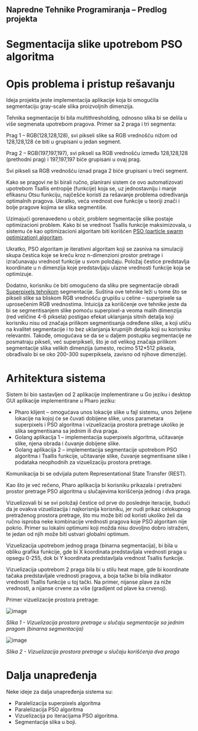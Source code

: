 #
## Napredne Tehnike Programiranja – Predlog projekta

# Segmentacija slike upotrebom PSO algoritma

# Opis problema i pristup rešavanju

Ideja projekta jeste implementacija aplikacije koja bi omogućila segmentaciju gray-scale slika proizvoljnih dimenzija.

Tehnika segmentacije bi bila multithresholding, odnosno slika bi se delila u više segmenata upotrebom pragova. Primer sa 2 praga i tri segmenta:

Prag 1 – RGB(128,128,128), svi pikseli slike sa RGB vrednošću nižom od 128,128,128 će biti u grupisani u jedan segment.

Prag 2 – RGB(197,197,197), svi pikseli sa RGB vrednošću između 128,128,128 (prethodni prag) i 197,197,197 biće grupisani u ovaj prag.

Svi pikseli sa RGB vrednošću iznad praga 2 biće grupisani u treći segment.

Kako se pragovi ne bi birali ručno, planirani sistem će ovo automatizovati upotrebom Tsallis entropije (funkcije) koja se, uz jednostavniju i manje efikasnu Otsu funkciju, najčešće koristi za rešavanje problema određivanja optimalnih pragova. Ukratko, veća vrednost ove funkcije u teoriji znači i bolje pragove kojima se slika segmentiše.

Uzimajući gorenavedeno u obzir, problem segmentacije slike postaje optimizacioni problem. Kako bi se vrednost Tsallis funkcije maksimizovala, u sistemu će kao optimizacioni algoritam biti korišćen [PSO (particle swarm optimization) algoritam](https://en.wikipedia.org/wiki/Particle_swarm_optimization).

Ukratko, PSO algoritam je iterativni algoritam koji se zasniva na simulaciji skupa čestica koje se kreću kroz n-dimenzioni prostor pretrage i izračunavaju vrednost funkcije u svom položaju. Položaj čestice predstavlja koordinate u n dimenzija koje predstavljaju ulazne vrednosti funkcije koja se optimizuje.

Dodatno, korisniku će biti omogućeno da sliku pre segmentacije obradi [Superpixels tehnikom](https://arxiv.org/pdf/1612.01601.pdf) segmentacije. Suština ove tehnike leži u tome što se pikseli slike sa bliskom RGB vrednošću grupišu u celine – superpixele sa uprosečenim RGB vrednostima. Intuicija za korišćenje ove tehnike jeste da bi se segmentisanjem slike pomoću superpixel-a veoma malih dimenzija (red veličine 4-6 piksela) postigao efekat uklanjanja sitnih detalja koji korisniku nisu od značaja prilikom segmentisanja određene slike, a koji utiču na kvalitet segmentacije i to bez uklanjanja krupnijih detalja koji su korisniku relevantni. Takođe, omogućava se da se u daljem postupku segmentacije ne posmatraju pikseli, već superpikseli, što je od velikog značaja prilikom segmentacije slika velikih dimenzija (umesto, recimo 512\*512 piksela, obrađivalo bi se oko 200-300 superpiksela, zavisno od njihove dimenzije).

# Arhitektura sistema

Sistem bi bio sastavljen od 2 aplikacije implementirane u Go jeziku i desktop GUI aplikacije implementirane u Pharo jeziku:

- Pharo klijent – omogućava unos lokacije slike u fajl sistemu, unos željene lokacije na kojoj će se čuvati dobijene slike, unos parametara superpixels i PSO algoritma i vizuelizacija prostora pretrage ukoliko je slika segmentisana sa jednim ili dva praga.
- Golang aplikacija 1 – implementacija superpixels algoritma, učitavanje slike, njena obrada i čuvanje dobijene slike.
- Golang aplikacija 2 – implementacija segmentacije upotrebom PSO algoritma i Tsallis funkcije, učitavanje slike, čuvanje segmentisane slike i podataka neophodnih za vizuelizaciju prostora pretrage.

Komunikacija bi se odvijala putem Representational State Transfer (REST).

Kao što je već rečeno, Pharo aplikacija bi korisniku prikazala i pretraženi prostor pretrage PSO algoritma u slučajevima korišćenja jednog i dva praga.

Vizuelizovali bi se svi položaji čestice od prve do poslednje iteracije, budući da je ovakva vizuelizacija i najkorisnija korisniku, jer nudi prikaz celokupnog pretraženog prostora pretrage, što mu može biti od koristi ukoliko želi da ručno isproba neke kombinacije vrednosti pragova koje PSO algoritam nije pokrio. Primer su lokalni optimumi koji možda nisu dovoljno dobro istraženi, te jedan od njih može biti ustvari globalni optimum.

Vizuelizacija upotrebom jednog praga (binarna segmentacija), bi bila u obliku grafika funkcije, gde bi X koordinata predstavljala vrednosti praga u opsegu 0-255, dok bi Y koordinata predstavljala vrednost Tsallis funkcije.

Vizuelizacija upotrebom 2 praga bila bi u stilu heat mape, gde bi koordinate tačaka predstavljale vrednosti pragova, a boja tačke bi bila indikator vrednosti Tsallis funkcije u toj tački. Na primer, nijanse plave za niže vrednosti, a nijanse crvene za više (gradijent od plave ka crvenoj).

Primer vizuelizacije prostora pretrage:

![image](https://user-images.githubusercontent.com/50735554/111790356-64bbe300-88c2-11eb-9239-29ae5feb104c.png)

_Slika 1 - Vizuelizacija prostora pretrage u slučaju segmentacije sa jednim pragom (binarna segmentacija)_

![image](https://user-images.githubusercontent.com/50735554/111790381-6ab1c400-88c2-11eb-9939-b111434e488f.png)

_Slika 2 - Vizuelizacija prostora pretrage u slučaju korišćenja dva praga_

# Dalja unapređenja

Neke ideje za dalja unapređenja sistema su:

- Paralelizacija superpixels algoritma
- Paralelizacija PSO algoritma
- Vizuelizacija po iteracijama PSO algoritma.
- Segmentacija slika u boji.
